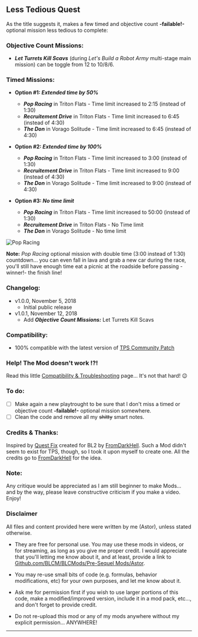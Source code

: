 ## Less Tedious Quest

As the title suggests it, makes a few timed and objective count __-failable!-__ optional mission less tedious to complete:

### Objective Count Missions:

- __*Let Turrets Kill Scavs*__ (during *Let's Build a Robot Army* multi-stage main mission) can be toggle from 12 to 10/8/6.
  

### Timed Missions:

- __Option #1: *Extended time by 50%*__
  - __*Pop Racing*__ in Triton Flats - Time limit increased to 2:15 (instead of 1:30)
  - __*Recruitement Drive*__ in Triton Flats - Time limit increased to 6:45 (instead of 4:30)
  - __*The Don*__ in Vorago Solitude - Time limit increased to 6:45 (instead of 4:30)

- __Option #2: *Extended time by 100%*__
  - __*Pop Racing*__ in Triton Flats - Time limit increased to 3:00 (instead of 1:30)
  - __*Recruitement Drive*__ in Triton Flats - Time limit increased to 9:00 (instead of 4:30)
  - __*The Don*__ in Vorago Solitude - Time limit increased to 9:00 (instead of 4:30)

- __Option #3: *No time limit*__
  - __*Pop Racing*__ in Triton Flats - Time limit increased to 50:00 (instead of 1:30)
  - __*Recruitement Drive*__ in Triton Flats - No Time limit 
  - __*The Don*__ in Vorago Solitude - No time limit 

![Pop Racing](https://imgur.com/UxQuyBN.jpeg "Don't worry guys... even if my screen capture show French text, my mods are in English")

__Note:__ *Pop Racing* optional mission with double time (3:00 instead of 1:30) countdown... you can even fall in lava and grab a new car during the race, you'll still have enough time eat a picnic at the roadside before passing -winner!- the finish line!

### Changelog:
- v1.0.0, November 5, 2018
  - Initial public release
- v1.0.1, November 12, 2018
  - Add __*Objective Count Missions:*__ Let Turrets Kill Scavs

### Compatibility:

- 100% compatible with the latest version of [TPS Community Patch](https://github.com/BLCM/BLCMods/tree/master/Pre%20Sequel%20Mods/Community%20Patch)

### Help! The Mod doesn't work !?!

Read this little [Compatibility & Troubleshooting](https://github.com/BLCM/BLCMods/tree/master/Pre%20Sequel%20Mods/Astor/Compatibility%20%26%20Troubleshooting) page... It's not that hard!  :wink:

### To do:

- [ ] Make again a new playtrought to be sure that I don't miss a timed or objective count __-failable!-__ optional mission somewhere.
- [ ] Clean the code and remove all my ~~shitty~~ smart notes.

### Credits & Thanks:

Inspired by [Quest Fix](https://github.com/BLCM/BLCMods/blob/master/Borderlands%202%20mods/FromDarkHell/Quest%20Changes/QuestFix.txt) created for BL2 by [FromDarkHell](https://github.com/BLCM/BLCMods/tree/master/Borderlands%202%20mods/FromDarkHell). Such a Mod didn't seem to exist for TPS, though, so I took it upon myself to create one. All the credits go to [FromDarkHell](https://github.com/BLCM/BLCMods/tree/master/Borderlands%202%20mods/FromDarkHell) for the idea.
  
### Note: 

Any critique would be appreciated as I am still beginner to make Mods... and by the way, please leave constructive criticism if you make a video. 
Enjoy!

### Disclaimer

All files and content provided here were written by me (Astor), unless stated otherwise.

- They are free for personal use. You may use these mods in videos, or for streaming, as long as you give me proper credit. I would appreciate that you'll letting me know about it, and at least, provide a link to [Github.com/BLCM/BLCMods/Pre-Sequel Mods/Astor](https://github.com/BLCM/BLCMods/tree/master/Pre%20Sequel%20Mods/Astor).

- You may re-use small bits of code (e.g. formulas, behavior modifications, etc) for your own purposes, and let me know about it. 

- Ask me for permission first if you wish to use larger portions of this code, make a modified/improved version, include it in a mod pack, etc..., and don't forget to provide credit.

- Do not re-upload this mod or any of my mods anywhere without my explicit permission... ANYWHERE!

* * * * *



